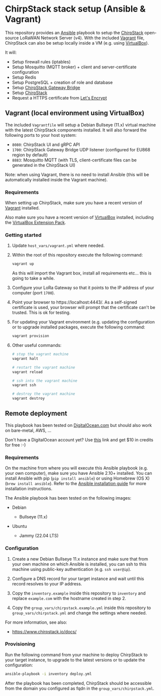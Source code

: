 # ChirpStack stack setup (Ansible & Vagrant)

This repository provides an [Ansible](https://www.ansible.com) playbook to
setup the [ChirpStack](https://www.chirpstack.io/) open-source LoRaWAN Network Server (v4).
With the included [Vagrant](https://www.vagrant.com) file, ChirpStack can also be setup
locally inside a VM (e.g. using [VirtualBox](https://www.virtualbox.org)).

It will:

* Setup firewall rules (iptables)
* Setup Mosquitto (MQTT broker) + client and server-certificate configuration
* Setup Redis
* Setup PostgreSQL + creation of role and database
* Setup [ChirpStack Gateway Bridge](https://www.chirpstack.io/docs/chirpstack-gateway-bridge/)
* Setup [ChirpStack](https://www.chirpstack.io/docs/chirpstack/)
* Request a HTTPS certificate from [Let's Encrypt](https://letsencrypt.org)

## Vagrant (local environment using VirtualBox)

The included `Vagrantfile` will setup a Debian Bullseye (11.x) virtual
machine with the latest ChirpStack components installed. It will also forward
the following ports to your host system:

* `8080`: ChirpStack UI and gRPC API
* `1700`: ChirpStack Gateway Bridge UDP listener (configured for EU868 region by default)
* `8883`: Mosquitto MQTT (with TLS, client-certificate files can be generated in the ChirpStack UI)

Note: when using Vagrant, there is no need to install Ansible (this will be
automatically installed inside the Vagrant machine).

### Requirements

When setting up ChirpStack, make sure you have a recent
version of [Vagrant](https://www.vagrantup.com) installed.

Also make sure you have a recent version of [VirtualBox](https://www.virtualbox.org)
installed, including the [VirtualBox Extension Pack](https://www.virtualbox.org/wiki/Downloads).

### Getting started

1. Update `host_vars/vagrant.yml` where needed.

2. Within the root of this repository execute the following command:
    
    ```bash
    vagrant up
    ```

    As this will import the Vagrant box, install all requirements etc... this
    is going to take a while.

3. Configure your LoRa Gateway so that it points to the IP address of your
   computer (port `1700`).

4. Point your browser to https://localhost:4443/. As a self-signed certificate
   is used, your browser will prompt that the certificate can't be trusted.
   This is ok for testing.

5. For updating your Vagrant environment (e.g. updating the configuration or
   to upgrade installed packages, execute the following command:

    ```bash
    vagrant provision
    ```

6. Other useful commands:

   ```bash
   # stop the vagrant machine
   vagrant halt 

   # restart the vagrant machine
   vagrant reload

   # ssh into the vagrant machine
   vagrant ssh

   # destroy the vagrant machine
   vagrant destroy
   ```

## Remote deployment

This playbook has been tested on 
[DigitalOcean.com](https://m.do.co/c/6cd86e9f1cb8) but should also work on
bare-metal, AWS, ...

Don't have a DigitalOcean account yet? Use
[this](https://m.do.co/c/6cd86e9f1cb8) link and get $10 in credits for free :-)

### Requirements

On the machine from where you will execute this Ansible playbook (e.g. your own
computer), make sure you have Ansible 2.10+ installed. You can install Ansible with
pip (`pip install ansible`) or using Homebrew (OS X) (`brew install ansible`).
Refer to the [Ansible installation guide](http://docs.ansible.com/ansible/latest/installation_guide/intro_installation.html)
for more installation instructions.

The Ansible playbook has been tested on the following images:

* Debian
    * Bullseye (11.x)

* Ubuntu
    * Jammy (22.04 LTS)

### Configuration

1. Create a new Debian Bullseye 11.x instance and make sure that from your own machine
   on which Ansible is installed, you can ssh to this machine using public-key
   authentication (e.g. `ssh user@ip`).

2. Configure a DNS record for your target instance and wait until this record
   resolves to your IP address.

3. Copy the `inventory.example` inside this repository to `inventory` and
   replace `example.com` with the hostname created in step 2.

4. Copy the `group_vars/chirpstack.example.yml` inside this repository to
   `group_vars/chirpstack.yml` and change the settings where needed.

For more information, see also:

* https://www.chirpstack.io/docs/

### Provisioning

Run the following command from your machine to deploy ChirpStack to your
target instance, to upgrade to the latest versions or to update the
configuration:

```bash
ansible-playbook -i inventory deploy.yml
```

After the playbook has been completed, ChirpStack should be accessible from the domain you configured as fqdn in the `group_vars/chirpstack.yml`.
